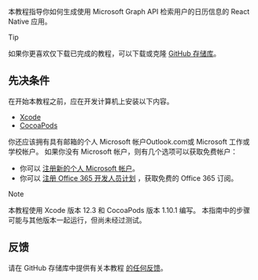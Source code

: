 <!-- markdownlint-disable MD002 MD041 -->

本教程指导你如何生成使用 Microsoft Graph API 检索用户的日历信息的 React Native 应用。

> [!TIP]
> 如果你更喜欢仅下载已完成的教程，可以下载或克隆 [GitHub 存储库](https://github.com/microsoftgraph/msgraph-training-ios-objectivec)。

## <a name="prerequisites"></a>先决条件

在开始本教程之前，应在开发计算机上安装以下内容。

- [Xcode](https://developer.apple.com/xcode/)
- [CocoaPods](https://cocoapods.org)

你还应该拥有具有邮箱的个人 Microsoft 帐户Outlook.com或 Microsoft 工作或学校帐户。 如果你没有 Microsoft 帐户，则有几个选项可以获取免费帐户：

- 你可以 [注册新的个人 Microsoft 帐户](https://signup.live.com/signup?wa=wsignin1.0&rpsnv=12&ct=1454618383&rver=6.4.6456.0&wp=MBI_SSL_SHARED&wreply=https://mail.live.com/default.aspx&id=64855&cbcxt=mai&bk=1454618383&uiflavor=web&uaid=b213a65b4fdc484382b6622b3ecaa547&mkt=E-US&lc=1033&lic=1)。
- 你可以 [注册 Office 365 开发人员计划](https://developer.microsoft.com/office/dev-program) ，获取免费的 Office 365 订阅。

> [!NOTE]
> 本教程使用 Xcode 版本 12.3 和 CocoaPods 版本 1.10.1 编写。 本指南中的步骤可能与其他版本一起运行，但尚未经过测试。

## <a name="feedback"></a>反馈

请在 GitHub 存储库中提供有关本教程 [的任何反馈](https://github.com/microsoftgraph/msgraph-training-ios-objectivec)。
